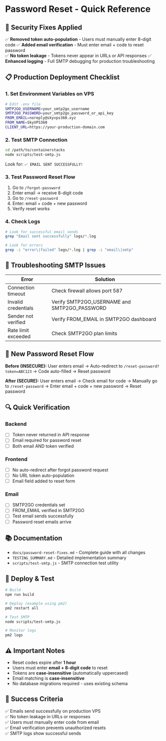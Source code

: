 # Password Reset - Quick Reference

## 🔐 Security Fixes Applied

✅ **Removed token auto-population** - Users must manually enter 8-digit code
✅ **Added email verification** - Must enter email + code to reset password  
✅ **No token leakage** - Tokens never appear in URLs or API responses
✅ **Enhanced logging** - Full SMTP debugging for production troubleshooting

## 📋 Production Deployment Checklist

### 1. Set Environment Variables on VPS

```bash
# Edit .env file
SMTP2GO_USERNAME=your_smtp2go_username
SMTP2GO_PASSWORD=your_smtp2go_password_or_api_key
FROM_EMAIL=noreply@skyvps360.xyz
FROM_NAME=SkyVPS360
CLIENT_URL=https://your-production-domain.com
```

### 2. Test SMTP Connection

```bash
cd /path/to/containerstacks
node scripts/test-smtp.js
```

Look for: `✅ EMAIL SENT SUCCESSFULLY!`

### 3. Test Password Reset Flow

1. Go to `/forgot-password`
2. Enter email → receive 8-digit code
3. Go to `/reset-password`
4. Enter: email + code + new password
5. Verify reset works

### 4. Check Logs

```bash
# Look for successful email sends
grep "Email sent successfully" logs/*.log

# Look for errors
grep -i "error\|failed" logs/*.log | grep -i "email\|smtp"
```

## 🐛 Troubleshooting SMTP Issues

| Error | Solution |
|-------|----------|
| Connection timeout | Check firewall allows port 587 |
| Invalid credentials | Verify SMTP2GO_USERNAME and SMTP2GO_PASSWORD |
| Sender not verified | Verify FROM_EMAIL in SMTP2GO dashboard |
| Rate limit exceeded | Check SMTP2GO plan limits |

## 📝 New Password Reset Flow

**Before (INSECURE):**
User enters email → Auto-redirect to `/reset-password?token=ABC123` → Code auto-filled → Reset password

**After (SECURE):**
User enters email → Check email for code → Manually go to `/reset-password` → Enter email + code + new password → Reset password

## 🔍 Quick Verification

### Backend
- [ ] Token never returned in API response
- [ ] Email required for password reset
- [ ] Both email AND token verified

### Frontend  
- [ ] No auto-redirect after forgot password request
- [ ] No URL token auto-population
- [ ] Email field added to reset form

### Email
- [ ] SMTP2GO credentials set
- [ ] FROM_EMAIL verified in SMTP2GO
- [ ] Test email sends successfully
- [ ] Password reset emails arrive

## 📚 Documentation

- `docs/password-reset-fixes.md` - Complete guide with all changes
- `TESTING_SUMMARY.md` - Detailed implementation summary
- `scripts/test-smtp.js` - SMTP connection test utility

## 🚀 Deploy & Test

```bash
# Build
npm run build

# Deploy (example using pm2)
pm2 restart all

# Test SMTP
node scripts/test-smtp.js

# Monitor logs
pm2 logs
```

## ⚠️ Important Notes

- Reset codes expire after **1 hour**
- Users must enter **email + 8-digit code** to reset
- Tokens are **case-insensitive** (automatically uppercased)
- Email matching is **case-insensitive**
- No database migrations required - uses existing schema

## 🎯 Success Criteria

✅ Emails send successfully on production VPS  
✅ No token leakage in URLs or responses  
✅ Users must manually enter code from email  
✅ Email verification prevents unauthorized resets  
✅ SMTP logs show successful sends  
